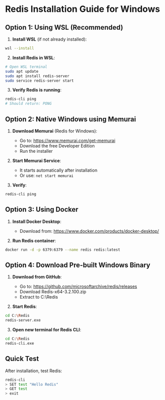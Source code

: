 # Redis Installation Guide for Windows

## Option 1: Using WSL (Recommended)

1. **Install WSL** (if not already installed):
```bash
wsl --install
```

2. **Install Redis in WSL**:
```bash
# Open WSL terminal
sudo apt update
sudo apt install redis-server
sudo service redis-server start
```

3. **Verify Redis is running**:
```bash
redis-cli ping
# Should return: PONG
```

## Option 2: Native Windows using Memurai

1. **Download Memurai** (Redis for Windows):
   - Go to: https://www.memurai.com/get-memurai
   - Download the free Developer Edition
   - Run the installer

2. **Start Memurai Service**:
   - It starts automatically after installation
   - Or use: `net start memurai`

3. **Verify**:
```bash
redis-cli ping
```

## Option 3: Using Docker

1. **Install Docker Desktop**:
   - Download from: https://www.docker.com/products/docker-desktop/

2. **Run Redis container**:
```bash
docker run -d -p 6379:6379 --name redis redis:latest
```

## Option 4: Download Pre-built Windows Binary

1. **Download from GitHub**:
   - Go to: https://github.com/microsoftarchive/redis/releases
   - Download Redis-x64-3.2.100.zip
   - Extract to C:\Redis

2. **Start Redis**:
```bash
cd C:\Redis
redis-server.exe
```

3. **Open new terminal for Redis CLI**:
```bash
cd C:\Redis
redis-cli.exe
```

## Quick Test

After installation, test Redis:
```bash
redis-cli
> SET test "Hello Redis"
> GET test
> exit
```